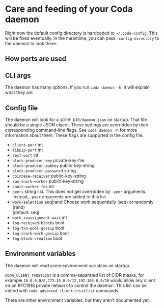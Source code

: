# Care and feeding of your Coda daemon

Right now the default config directory is hardcoded to `~/.coda-config`.
This will be fixed eventually. In the meantime, you can pass `-config-directory`
to the daemon to look there.

## How ports are used

## CLI args

The daemon has many options. If you run `coda daemon -h`, it will explain what
they are.

## Config file

The daemon will look for a `$CONF_DIR/daemon.json` on startup. That file should
be a single JSON object. These settings are overridden by their corresponding
command-line flags. See `coda daemon -h` for more information about them.
These flags are supported in the config file:

- `client-port` int
- `libp2p-port` int
- `rest-port` int
- `block-producer-key` private-key-file
- `block-producer-pubkey` public-key-string
- `block-producer-password` string
- `coinbase-receiver` public-key-string
- `run-snark-worker` public-key-string
- `snark-worker-fee` int
- `peers` string list. This does not get overridden by `-peer` arguments.
  Instead, `-peer` arguments are added to this list.
- `work-selection` seq|rand Choose work sequentially (seq) or randomly (rand) \
            (default: seq)
- `work-reassignment-wait` int
- `log-received-blocks` bool
- `log-txn-pool-gossip` bool
- `log-snark-work-gossip` bool
- `log-block-creation` bool

## Environment variables

The daemon will read some environment variables on startup.

`CODA_CLIENT_TRUSTLIST` is a comma-separated list of CIDR masks, for example `10.0.0.0/8,172.16.0.0/12,192.168.0.0/16` would allow any client on an RFC1918 private network to control the daemon. This list can be edited with `coda advanced client-trustlist` commands.

There are other environment variables, but they aren't documented yet.